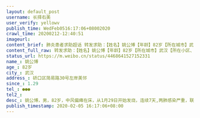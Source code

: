 ```yaml
---
layout: default_post
username: 长择右美
user_verify: yellowv
publish_time: WedFeb0516:17:06+08002020
crawl_time: 20200212-12:40:51
imageurl: 
content_brief: 肺炎患者求助超话 转发求助：【姓名】姚公博【年龄】82岁【所在城市】武汉【所在小区、社区】硚口区简易路30号左岸美邻【患病时间】1.29【联系方式】●●●【病情描述】 姚公博，男，82岁，中风偏瘫在床，从1月29日开始发烧，连续7天,两肺感染严重，联系社区多次均没有结果，她的女儿 ...全文
content_full_raw: 转发求助：【姓名】姚公博【年龄】82岁【所在城市】武汉【所在小区、社区】硚口区简易路30号左岸美邻【患病时间】1.29【联系方式】●●●【病情描述】姚公博，男，82岁，中风偏瘫在床，从1月29日开始发烧，连续7天,两肺感染严重，联系社区多次均没有结果，她的女儿也就是我的同事，一名小学优秀的小学老师，她和爸爸相依为命，她自己也已经咳嗽多天了，已经出现了呼吸困难的症状，家里没有车，想冒着被查的危险开出车去医院都不行，他们两人不能在家里等死啊，不能让她看着她爸爸死啊，这太残忍了！请万能的微博帮帮她吧！
status_url: https://m.weibo.cn/status/4468641527152331
name_: 姚公博
age_: 82岁
city_: 武汉
address_: 硚口区简易路30号左岸美邻
since_: 1.29
tel_: ●●●
tel2_: 
desc_: 姚公博，男，82岁，中风偏瘫在床，从1月29日开始发烧，连续7天,两肺感染严重，联系社区多次均没有结果，她的女儿也就是我的同事，一名小学优秀的小学老师，她和爸爸相依为命，她自己也已经咳嗽多天了，已经出现了呼吸困难的症状，家里没有车，想冒着被查的危险开出车去医院都不行，他们两人不能在家里等死啊，不能让她看着她爸爸死啊，这太残忍了！请万能的微博帮帮她吧！
publish_timestamp: 2020-02-05 16:17:06+08:00
---
```

